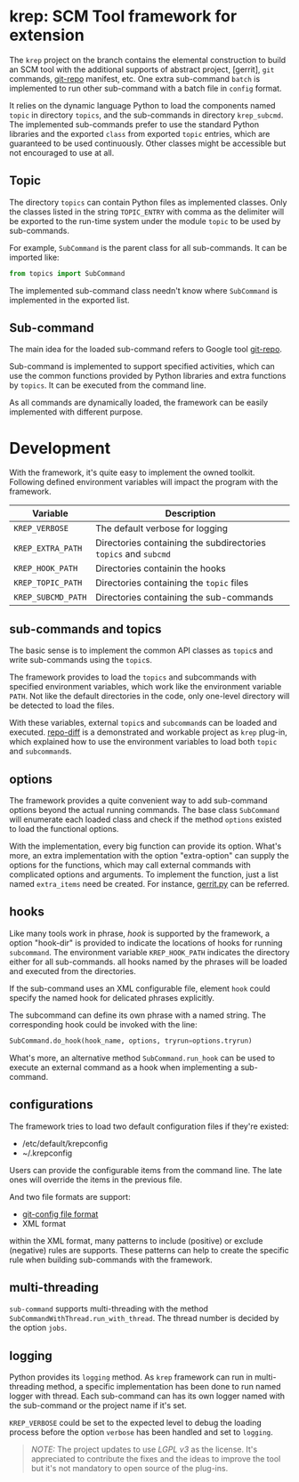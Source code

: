 # krep: SCM Tool framework for extension

The `krep` project on the branch contains the elemental construction to build
an SCM tool with the additional supports of abstract project, [gerrit], `git`
commands, [git-repo] manifest, etc. One extra sub-command `batch` is implemented
to run other sub-command with a batch file in `config` format.

It relies on the dynamic language Python to load the components named `topic` in
directory `topics`, and the sub-commands in directory `krep_subcmd`.
The implemented sub-commands prefer to use the standard Python libraries and the
exported `class` from exported `topic` entries, which are guaranteed to be
used continuously. Other classes might be accessible but not encouraged to use
at all.

## Topic

The directory `topics` can contain Python files as implemented classes.
Only the classes listed in the string `TOPIC_ENTRY` with comma as the delimiter
will be exported to the run-time system under the module `topic` to be used by
sub-commands.

For example, `SubCommand` is the parent class for all sub-commands. It can be
imported like:

```python
from topics import SubCommand
```

The implemented sub-command class needn't know where `SubCommand` is implemented
in the exported list.

## Sub-command

The main idea for the loaded sub-command refers to Google tool [git-repo].

Sub-command is implemented to support specified activities, which can use the
common functions provided by Python libraries and extra functions by `topics`.
It can be executed from the command line.

As all commands are dynamically loaded, the framework can be easily implemented
with different purpose.

# Development

With the framework, it's quite easy to implement the owned toolkit. Following
defined environment variables will impact the program with the framework.

| Variable | Description |
|----------------|-----------------------------------------------------------------|
| `KREP_VERBOSE` | The default verbose for logging |
| `KREP_EXTRA_PATH` | Directories containing the subdirectories `topics` and `subcmd` |
| `KREP_HOOK_PATH` | Directories containin the hooks |
| `KREP_TOPIC_PATH` | Directories containing the `topic` files |
| `KREP_SUBCMD_PATH` | Directories containing the sub-commands |

## sub-commands and topics

The basic sense is to implement the common API classes as `topic`s and write
sub-commands using the `topic`s.

The framework provides to load the `topics` and subcommands with specified
environment variables, which work like the environment variable `PATH`. Not like
the default directories in the code, only one-level directory will be detected
to load the files. 

With these variables, external `topic`s and `subcommand`s can be loaded and
executed. [repo-diff] is a demonstrated and workable project as `krep` plug-in,
which explained how to use the environment variables to load both `topic` and
`subcommand`s.

## options

The framework provides a quite convenient way to add sub-command options beyond
the actual running commands. The base class `SubCommand` will enumerate each
loaded class and check if the method `options` existed to load the functional
options.

With the implementation, every big function can provide its option. What's more,
an extra implementation with the option "extra-option" can supply the options
for the functions, which may call external commands with complicated options and
arguments. To implement the function, just a list named `extra_items` need be
created. For instance, [gerrit.py] can be referred.

## hooks

Like many tools work in phrase, *hook* is supported by the framework, a option
"hook-dir" is provided to indicate the locations of hooks for running
`subcommand`. The environment variable `KREP_HOOK_PATH` indicates the directory
either for all sub-commands. all hooks named by the phrases will be loaded and
executed from the directories.

If the sub-command uses an XML configurable file, element `hook` could specify
the named hook for delicated phrases explicitly.

The subcommand can define its own phrase with a named string. The corresponding
hook could be invoked with the line:

```python
SubCommand.do_hook(hook_name, options, tryrun=options.tryrun)
```

What's more, an alternative method `SubCommand.run_hook` can be used to execute
an external command as a hook when implementing a sub-command.

## configurations

The framework tries to load two default configuration files if they're existed:

- /etc/default/krepconfig
- ~/.krepconfig

Users can provide the configurable items from the command line. The late ones
will override the items in the previous file.

And two file formats are support:

- [git-config file format](https://git-scm.com/docs/git-config/2.16.0#_configuration_file)
- XML format

within the XML format, many patterns to include (positive) or exclude (negative)
rules are supports. These patterns can help to create the specific rule when
building sub-commands with the framework.

## multi-threading

`sub-command` supports multi-threading with the method
`SubCommandWithThread.run_with_thread`. The thread number is decided by the
option `jobs`.

## logging

Python provides its `logging` method. As `krep` framework can run in
multi-threading method, a specific implementation has been done to run named
logger with thread. Each sub-command can has its own logger named with the
sub-command or the project name if it's set.

`KREP_VERBOSE` could be set to the expected level to debug the loading process
before the option `verbose` has been handled and set to `logging`.

> *NOTE:* The project updates to use *LGPL v3* as the license. It's appreciated to
> contribute the fixes and the ideas to improve the tool but it's not mandatory to
> open source of the plug-ins.

[gerrit.py]: https://github.com/cadappl/krep/blob/cm/topics/gerrit.py
[git-repo]: https://gerrit.googlesource.com/git-repo
[repo-diff]: https://github.com/cadappl/krep_plugin_git_diff
